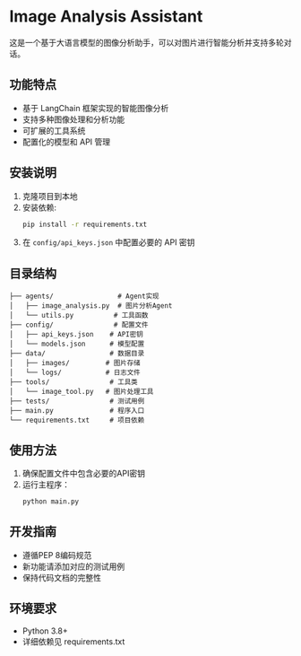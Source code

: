 # Image Analysis Assistant

这是一个基于大语言模型的图像分析助手，可以对图片进行智能分析并支持多轮对话。

## 功能特点

- 基于 LangChain 框架实现的智能图像分析
- 支持多种图像处理和分析功能
- 可扩展的工具系统
- 配置化的模型和 API 管理

## 安装说明

1. 克隆项目到本地
2. 安装依赖:
   ```bash
   pip install -r requirements.txt
   ```
3. 在 `config/api_keys.json` 中配置必要的 API 密钥

## 目录结构

```
├── agents/                # Agent实现
│   ├── image_analysis.py  # 图片分析Agent
│   └── utils.py          # 工具函数
├── config/               # 配置文件
│   ├── api_keys.json    # API密钥
│   └── models.json      # 模型配置
├── data/                # 数据目录
│   ├── images/         # 图片存储
│   └── logs/           # 日志文件
├── tools/               # 工具类
│   └── image_tool.py   # 图片处理工具
├── tests/               # 测试用例
├── main.py              # 程序入口
└── requirements.txt     # 项目依赖
```

## 使用方法

1. 确保配置文件中包含必要的API密钥
2. 运行主程序：
   ```bash
   python main.py
   ```

## 开发指南

- 遵循PEP 8编码规范
- 新功能请添加对应的测试用例
- 保持代码文档的完整性

## 环境要求

- Python 3.8+
- 详细依赖见 requirements.txt
